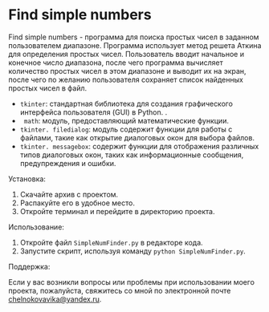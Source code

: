 # Find simple numbers

Find simple numbers - программа для поиска простых чисел в заданном пользователем диапазоне. Программа использует метод решета Аткина для определения простых чисел. Пользователь вводит начальное и конечное число диапазона, после чего программа вычисляет количество простых чисел в этом диапазоне и выводит их на экран, после чего по желанию пользователя сохраняет список найденных простых чисел в файл.

- `tkinter`: стандартная библиотека для создания графического интерфейса пользователя (GUI) в Python. 
.
- ` math`: модуль, предоставляющий математические функции.
- ` tkinter. filedialog `: модуль содержит функции для работы с файлами, такие как открытие диалоговых окон для выбора файлов.
- ` tkinter. messagebox `: содержит функции для отображения различных типов диалоговых окон, таких как информационные сообщения, предупреждения и ошибки.

Установка:

1. Скачайте архив с проектом.
2. Распакуйте его в удобное место.
3. Откройте терминал и перейдите в директорию проекта.

Использование:

1. Откройте файл `SimpleNumFinder.py` в редакторе кода.
2. Запустите скрипт, используя команду `python SimpleNumFinder.py`.


Поддержка:

Если у вас возникли вопросы или проблемы при использовании моего проекта, пожалуйста, свяжитесь со мной по электронной почте chelnokovavika@yandex.ru.
